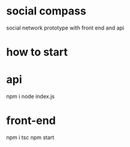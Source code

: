 # social compass

social network prototype with front end and api

# how to start
# api
npm i
node index.js

# front-end 
npm i 
tsc 
npm start
